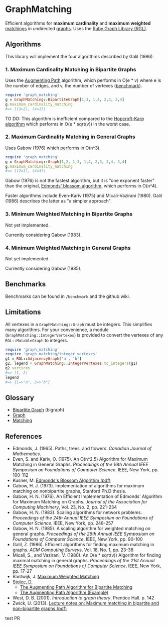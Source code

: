 GraphMatching
=============

Efficient algorithms for **maximum cardinality** and
**maximum weighted** [matchings][6] in undirected [graphs][7].
Uses the [Ruby Graph Library (RGL)][4].

Algorithms
----------

This library will implement the four algorithms described by Galil (1986).

### 1. Maximum Cardinality Matching in Bipartite Graphs

Uses the [Augmenting Path][5] algorithm, which performs in O(e * v)
where e is the number of edges, and v, the number of vertexes ([benchmark][14]).

```ruby
require 'graph_matching'
g = GraphMatching::BipartiteGraph[1,3, 1,4, 2,3, 2,4]
g.maximum_cardinality_matching
#=> [(3=2), (4=1)]
```

TO DO: This algorithm is inefficient compared to the [Hopcroft-Karp algorithm][13]
which performs in O(e * sqrt(v)) in the worst case.

### 2. Maximum Cardinality Matching in General Graphs

Uses Gabow (1976) which performs in O(n^3).

```ruby
require 'graph_matching'
g = GraphMatching::Graph[1,2, 1,3, 1,4, 2,3, 2,4, 3,4]
g.maximum_cardinality_matching
#=> [(2=1), (4=3)]
```

Gabow (1976) is not the fastest algorithm, but it is "one exponent
faster" than the original, [Edmonds' blossom algorithm][9], which
performs in O(n^4).

Faster algorithms include Even-Kariv (1975) and Micali-Vazirani (1980).
Galil (1986) describes the latter as "a simpler approach".

### 3. Minimum Weighted Matching in Bipartite Graphs

Not yet implemented.

Currently considering Gabow (1983).

### 4. Minimum Weighted Matching in General Graphs

Not yet implemented.

Currently considering Gabow (1985).

Benchmarks
----------

Benchmarks can be found in `/benchmark` and the github wiki.

Limitations
-----------

All vertexes in a `GraphMatching::Graph` must be integers.  This
simplifies many algorithms.  For your convenience, a module
(`GraphMatching::IntegerVertexes`) is provided to convert the
vertexes of any `RGL::MutableGraph` to integers.

```ruby
require 'graph_matching'
require 'graph_matching/integer_vertexes'
g1 = RGL::AdjacencyGraph['a', 'b']
g2, legend = GraphMatching::IntegerVertexes.to_integers(g1)
g2.vertices
#=> [1, 2]
legend
#=> {1=>"a", 2=>"b"}
```

Glossary
--------

- [Bipartite Graph][3] (bigraph)
- [Graph][7]
- [Matching][6]

References
----------

- Edmonds, J. (1965). Paths, trees, and flowers. *Canadian Journal
of Mathematics*.
- Even, S. and Kariv, O. (1975). An O(n^2.5) Algorithm for Maximum
Matching in General Graphs. *Proceedings of the 16th Annual IEEE
Symposium on Foundations of Computer Science*. IEEE, New York, pp. 100-112
- Kusner, M. [Edmonds's Blossom Algorithm (pdf)][12]
- Gabow, H. J. (1973). Implementation of algorithms for maximum
matching on nonbipartite graphs, Stanford Ph.D thesis.
- Gabow, H. N. (1976). An Efficient Implementation of Edmonds'
Algorithm for Maximum Matching on Graphs. *Journal of the Association
for Computing Machinery*, Vol. 23, No. 2, pp. 221-234
- Gabow, H. N. (1983). Scaling algorithms for network problems.
*Proceedings of the 24th Annual IEEE Symposium on Foundations of
Computer Science*. IEEE, New York, pp. 248-257
- Gabow, H. N. (1985). A scaling algorithm for weighted matching on
general graphs. *Proceedings of the 26th Annual IEEE Symposium on
Foundations of Computer Science*. IEEE, New York, pp. 90-100
- Galil, Z. (1986). Efficient algorithms for finding maximum
matching in graphs. *ACM Computing Surveys*. Vol. 18, No. 1, pp. 23-38
- Micali, S., and Vazirani, V. (1980). An O(e * sqrt(v)) Algorithm for
finding maximal matching in general graphs. *Proceedings of the 21st
Annual IEEE Symposium on Foundations of Computer Science*.
IEEE, New York, pp. 17-27
- Rantwijk, J. [Maximum Weighted Matching][11]
- [Stolee, D.][8]
    - [The Augmenting Path Algorithm for Bipartite Matching][1]
    - [The Augmenting Path Algorithm (Example)][2]
- West, D. B. (2001). *Introduction to graph theory*. Prentice Hall. p. 142
- Zwick, U. (2013). [Lecture notes on: Maximum matching in bipartite
and non-bipartite graphs (pdf)][10]

[1]: http://www.youtube.com/watch?v=ory4WMX0rDU "The Augmenting Path Algorithm for Bipartite Matching"
[2]: http://www.youtube.com/watch?v=C9c8zEZXboA "The Augmenting Path Algorithm (Example)"
[3]: http://en.wikipedia.org/wiki/Bipartite_graph
[4]: http://rgl.rubyforge.org/rgl/index.html
[5]: http://en.wikipedia.org/wiki/Matching_%28graph_theory%29#In_unweighted_bipartite_graphs
[6]: http://en.wikipedia.org/wiki/Matching_%28graph_theory%29
[7]: http://en.wikipedia.org/wiki/Graph_theory
[8]: http://www.math.uiuc.edu/~stolee/
[9]: http://en.wikipedia.org/wiki/Blossom_algorithm
[10]: http://www.cs.tau.ac.il/~zwick/grad-algo-13/match.pdf
[11]: http://jorisvr.nl/maximummatching.html
[12]: http://matthewkusner.com/MatthewKusner_BlossomAlgorithmReport.pdf
[13]: http://en.wikipedia.org/wiki/Hopcroft%E2%80%93Karp_algorithm
[14]: https://github.com/jaredbeck/graph_matching/wiki/Benchmarking-MCM-in-Complete-Bigraphs
test PR
